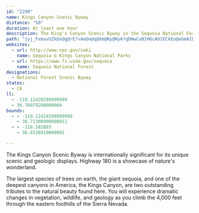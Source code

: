 ```yaml
---
id: "2299"
name: Kings Canyon Scenic Byway
distance: "50"
duration: At least one hour
description: The King's Canyon Scenic Byway in the Sequoia National Forest showcases California's famous redwoods and beautiful geology.
path: "}yj_FxmavUZk@x@g@rE?vAe@n@q@Xm@Ny@NyA?gDWwCuB}HOcAU}ECkEu@aGmA{DyBsEu@yB]}C?qE\\_LNaCV_Bp@aC^kAfHgLn@{ATs@HkAYeEFuATw@tB{Bf@y@TeAh@{GVkAzBeC~@{CPYlAw@bBYTM\\YbBsCh@e@rDm@`Ak@fCuErBkAn@m@rAmDb@q@p@_@vCm@|@_AzCgFlAmDd@y@\\WxDaBh@m@\\qADoAYeHJgEu@gGEeAxAuHXy@x@w@lDaAn@q@t@eAlEcId@sBFgBo@mJDgECqA[kCcBeIYkG_A_FOoADiBXmAh@gAjCgB\\]R_@^gApAiO\\kBr@aBdCsDb@eBDoA[wJHaAJg@R_@hCeB~@sARs@JgBKeB}@mCa@k@m@]sAMo@Li@ZYr@[xACzCOlAcAlBiDlCkAvBgAxAu@`@gD~@o@f@yBhDgB|DaBdFWX_Ad@mAQ[Y_@{@?qAt@kEH{AIeBiAuNNsAZo@l@c@vC[^Qx@y@z@_D`@mBGwBk@uAs@_AYs@_@qAMaCAmDo@aEx@aIn@mWd@oDRm@dA}@h@St@?`Bj@dFxDfARl@?n@Gj@]l@q@t@{BBgBS_Be@sAcBmB_@kAC_ABg@`@wAvAgBx@aB^mBHqAEm@YiBc@iAc@s@uBqBs@qAQs@?uADs@n@kBnAkCrAyBrFmFb@{@TuBBgUDq@XiA~@cAlEyA~CiCzBcCZ{@XqAHcBd@kChAyAlAa@hD@h@GrAe@x@m@rF_FnQ}UpHaJx@mAr@s@hB}@rDs@p@a@`@]hAeBjAoAlEeBp@m@dAiBhC{HlEmItBwOfAsD|D}IbFkJn@gBb@mBX}BDoBI_D_BgI_@aF?{Cn@mGEq@i@sA_Aw@yAGgE^cBQs@[k@e@c@s@i@wAOmAHaBPyA`@cAd@o@x@s@lH_F|AkB~@aCb@mCZyDTmB|@eCj@m@|@k@vCk@tAi@x@kA|AsDx@yAxCaDVe@p@gCd@k@`DeBTm@Hm@AyAw@yCI_ABg@Jq@\\w@~BgExA{HvBoETyAEgBa@}Aw@mA}@e@yDs@cC_A{DmDa@{@Iw@J_Bb@gAjEqCZa@h@gATw@|@iFJyAKwAc@{@iAw@_OyB}CDoAf@u@b@qAzA_CrGc@d@]PoBf@o@p@Uf@KdADrAnA`DXlB?~@OjAi@dBiA`A_@RsARyAQcAg@o@s@u@uBI_CJiA\\iA~BsENqA?k@UwBEoBJy@r@mC^uCBsBIsBc@mCoAmDUw@IeADoAlAeFD_@CgAe@yAsEgGgA_Ey@_@_E_A}ADeA^}@x@e@p@Ql@]xA?~@DtAn@jEBlAYvA]f@a@^o@LmNd@eDr@}DpAsAdA_@r@Wf@}@`E[p@mAfAy@PqDT_GxCuChAwF`AeE_@iIaB}BFqN`EiAJsDQs@BsB~@}F`EyARu@GsTsIc@m@gEgJScBBo@l@aD?eAS}@Ug@m@e@o@AsB`@cAFeBGcBs@sAaAu@QqCj@uDLsBlAmAd@u@F_BMkAe@qA{Am@SeBQuFVo@W_AmB{@q@mAYyAy@sB_CmB{@yA]cE{B_AImBP}@d@uBXmBDmAMkAFmG~CyBp@cBTcA|@i@`Ae@jB]tCUxASb@uA`AuIfBoA?YMU_@u@sB_Am@uEEyESq[qCmCj@iCLyJFaAs@Ya@c@eDi@gAoAw@cDMiBa@sC}EcBa@eLeBmG[wGDi@iAYoDo@yAi@e@i@QiCEcA[s@y@]}@q@a@iA?iAP_BIo@[wAoGkAeBy@QcADyAKc@a@q@yAa@_Bm@mAeA_@uBx@y@Js@Ue@s@i@{EmFwUqGiKm@}BKgCl@aCn@qAx@aApMyHbB{CxAyDTgDDmCUkD_BaGyB_EwCuDy@m@o@kAOgBEcD_@sAm@aAoA_A_@s@cDgKaFsLy@sDsC_^o@uBaI_NkB}Dq@_Ac@]eARsCxAaFvAqRlBw@s@k@eBOy@N{A~A_IS_DRuAhB_DTmAKeA_@e@oADqFpAmHfAsA~@cCj@iAh@cA|A_E^{Ai@kBcDo@_BcASgBl@oAx@k@Em@W}FiDaAWaC?yAO}BuAcAMe@Dw@RaE~BmAPm@Iy@aAQq@Cc@XqBlAyDZ{ArAgO@yAY_Ak@q@iDsCwAm@s@PuClBeABm@U_A{@Om@SsAD}@l@sCr@mBz@y@lAq@x@sBhBcMHeA]gBSoEV_EOmDD_BY_DBs@h@_A`@Y|@D~@l@|@jBt@d@|@Fn@Xx@v@t@RhBEpDfAbCpAd@LlBKn@Dt@Xl@j@x@zBjA~Bv@XxCRh@P^^fA`B|AlB\\p@Hv@S~BB`APp@XZf@J^CXIV]RaA?i@o@wEKqDQaCa@qAwCoD[mAcC_Ce@eAs@_F{DsF?uB\\eAx@g@h@KnCd@r@Q|BmBpBgAdDk@~@?t@f@pExFx@v@z@XrC`@tGRd@K^[X_A?y@Ms@[m@cAw@}KsEiBaAqFeEe@SaBEw@e@a@s@Ia@AoA_@oAs@k@gCMmA]m@[wG{Lc@m@i@]i@KuBBYK}AqB_Ao@i@kC_BsCs@_Ay@a@uIkBcDkD_Cu@_@Y_@c@OgAd@{AbEmB\\W^k@d@yAl@uArCeDhDaHJa@HoAEa@Ua@m@i@iAS[SSwABuBn@eB~BuBr@qAdDaFFyAIqA@oBPqBd@mBnAyBXqAK}@gBwAy@gAy@mB_AeD?SHs@Xs@Ve@rA}@b@y@N{AhAyDCkDLg@N[|BwAR]TcA@iAc@{BFsA^m@dBy@b@y@DcA_@uBBy@^_Ab@yB`@k@|@o@Ti@B{@i@_DJs@LY^]n@Sj@A|@_@^_@\\}@NmBNm@bBmDxByBXKz@DfBjAbClAZ@b@I^]fAkCFm@U_DN{@n@kAEoCTw@`@_@pAm@lCoEZ]lAAh@]ZeAL{BXs@j@]vBSj@m@h@eBlDaE|@}An@a@bASZ]xAaFHeBEy@Sg@u@[gCk@USe@q@MgA_@eAo@aAoB}AqBgCeAeAcCu@aCFaBx@cAjAcA`B_A~BsAtGs@r@eB\\y@t@_Ad@aFrAe@JYG_@_@S_ABY^wACm@iAsAs@mDBaAXqBYyAy@aCc@o@kBaAOSCa@HWrEsFnBuA`CkAdAkCfKoIvBkCx@g@|Bs@t@m@hBeE\\_EDoDd@_Ch@eAt@m@b@qAR_B~AaChBuKf@aAb@YzBe@`FObEgAdAs@l@yBJgB[}ACcBHqAn@_ChAo@rA]\\e@FsAK_AaCaDu@mBoAc@qAaA{AuB_@yAc@cE?}ANqA~A{FfCqG^g@`GoE~BkAl@k@~@sAr@k@~Ag@^g@f@wApAaCl@eFD{AMkBqAgG]m@Kk@MsKUa@cDmBc@_@o@_B_@_BAe@CoBPgBhMq\\Hc@@gCAmASqCBgDSg@{B}Cm@uAmA{Fs@eIf@qYCgNXiLMuCaAyI?kEDuCNaACwAkAgCi@{BEeDOkB]eCu@aDMiE?gLr@gFlBuKrAwExAmClIoK|BgAhB]|CJ~@SnAw@x@{A|A_A~@{@x@qCjAoJGyCmCgLEs@@k@f@sDJcFTwCvBwOCsD[aEiBwKe@iECuHmAuNCkA\\yFAgDWsAmB{Fq@wFc@qF@eFVoLPeBbAuFTgFGmEy@aFC}BdAiUTaBv@sD?sC[mC?mAJqAhAgENeA?aCKsCFaBv@yFHmHPyAf@mBbFmJdBsD\\aA^sFOkC?yENgApFqRtAeDbCyCvAY`KgAxAsAhAkA~@_Db@sBn@mAr@sCtC{FpG{DhAkB\\y@dCgNh@iH^cB|BgF^aBt@eEd@}ErBmL|AwDx@uAbAgC~AkHb@mCrBoGbBkDlDaFn@oBPkABkAI{CB_Dd@uGbAgFhDqM^iBPyAL{JLyAPwAb@sAn@cEBsBy@{MEsDD}E^iLOsGYyBeAiGYmCEqBFiF|@eGVgFScHDkBp@oJVkHh@uSOuEYgAoAcBe@a@gCmAuAwAeAyBkAwGsAeE_AmBcMaTu@_ByKs^kDqMYiBi@}IEw@^{Me@sCm@eBu@oAqHyFy@gAYw@WyBGoAr@sFX_ECyHsBmZHgFn@_GAyAQsAq@qA}@s@uAe@gDaBm@y@e@yAOmABeAN{@^kAh@e@n@St@Gr@L^d@f@rBFtHLr@hAzC"
websites:
  - url: http://www.nps.gov/seki
    name: Sequoia & Kings Canyon National Parks
  - url: https://www.fs.usda.gov/sequoia
    name: Sequoia National Forest
designations:
  - National Forest Scenic Byway
states:
  - CA
ll:
  - -119.12428299999999
  - 36.76079200000004
bounds:
  - - -119.12428299999999
    - 36.71300900000011
  - - -118.582603
    - 36.8336910000001

---
```


The Kings Canyon Scenic Byway is internationally significant for its unique scenic and geologic displays. Highway 180 is a showcase of nature's wonderland.

The largest species of trees on earth, the giant sequoia, and one of the deepest canyons in America, the Kings Canyon, are two outstanding tributes to the natural beauty found here. You will experience dramatic changes in vegetation, wildlife, and geology as you climb the 4,000 feet through the eastern foothills of the Sierra Nevada.
